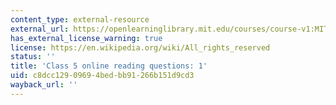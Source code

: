 ```yaml
---
content_type: external-resource
external_url: https://openlearninglibrary.mit.edu/courses/course-v1:MITx+18.05r_10+2022_Summer/courseware/week3/class5/2?activate_block_id=block-v1%3AMITx%2B18.05r_10%2B2022_Summer%2Btype%40vertical%2Bblock%40class5-rq1-vertical
has_external_license_warning: true
license: https://en.wikipedia.org/wiki/All_rights_reserved
status: ''
title: 'Class 5 online reading questions: 1'
uid: c8dcc129-0969-4bed-bb91-266b151d9cd3
wayback_url: ''
---
```

